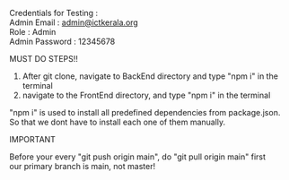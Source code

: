Credentials for Testing :</br>
Admin Email : admin@ictkerala.org</br>
Role : Admin </br>
Admin Password : 12345678</br>




MUST DO STEPS!! </br>

1. After git clone, navigate to BackEnd directory and type "npm i" in the terminal</br>
2. navigate to the FrontEnd directory, and type "npm i" in the terminal</br>

"npm i" is used to install all predefined dependencies from package.json. So that we dont have to install each one of them manually.</br>


IMPORTANT</br>

Before your every "git push origin main", do "git pull origin main" first </br>
our primary branch is main, not master!